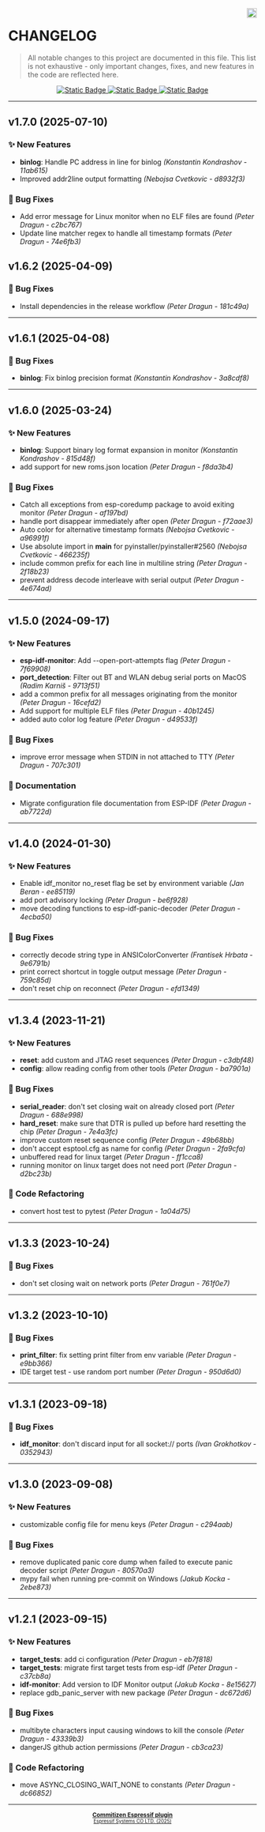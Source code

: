 <a href="https://www.espressif.com">
    <img src="https://www.espressif.com/sites/all/themes/espressif/logo-black.svg" align="right" height="20" />
</a>

# CHANGELOG

> All notable changes to this project are documented in this file.
> This list is not exhaustive - only important changes, fixes, and new features in the code are reflected here.

<div align="center">
    <a href="https://keepachangelog.com/en/1.1.0/">
        <img alt="Static Badge" src="https://img.shields.io/badge/Keep%20a%20Changelog-v1.1.0-salmon?logo=keepachangelog&logoColor=black&labelColor=white&link=https%3A%2F%2Fkeepachangelog.com%2Fen%2F1.1.0%2F">
    </a>
    <a href="https://www.conventionalcommits.org/en/v1.0.0/">
        <img alt="Static Badge" src="https://img.shields.io/badge/Conventional%20Commits-v1.0.0-pink?logo=conventionalcommits&logoColor=black&labelColor=white&link=https%3A%2F%2Fwww.conventionalcommits.org%2Fen%2Fv1.0.0%2F">
    </a>
    <a href="https://semver.org/spec/v2.0.0.html">
        <img alt="Static Badge" src="https://img.shields.io/badge/Semantic%20Versioning-v2.0.0-grey?logo=semanticrelease&logoColor=black&labelColor=white&link=https%3A%2F%2Fsemver.org%2Fspec%2Fv2.0.0.html">
    </a>
</div>
<hr>


## v1.7.0 (2025-07-10)

### ✨ New Features

- **binlog**: Handle PC address in line for binlog *(Konstantin Kondrashov - 11ab615)*
- Improved addr2line output formatting *(Nebojsa Cvetkovic - d8932f3)*

### 🐛 Bug Fixes

- Add error message for Linux monitor when no ELF files are found *(Peter Dragun - c2bc767)*
- Update line matcher regex to handle all timestamp formats *(Peter Dragun - 74e6fb3)*


## v1.6.2 (2025-04-09)

### 🐛 Bug Fixes

- Install dependencies in the release workflow *(Peter Dragun - 181c49a)*

---

## v1.6.1 (2025-04-08)

### 🐛 Bug Fixes

- **binlog**: Fix binlog precision format *(Konstantin Kondrashov - 3a8cdf8)*

---

## v1.6.0 (2025-03-24)

### ✨ New Features

- **binlog**: Support binary log format expansion in monitor *(Konstantin Kondrashov - 815d48f)*
- add support for new roms.json location *(Peter Dragun - f8da3b4)*

### 🐛 Bug Fixes

- Catch all exceptions from esp-coredump package to avoid exiting monitor *(Peter Dragun - af197bd)*
- handle port disappear immediately after open *(Peter Dragun - f72aae3)*
- Auto color for alternative timestamp formats *(Nebojsa Cvetkovic - a96991f)*
- Use absolute import in __main__ for pyinstaller/pyinstaller#2560 *(Nebojsa Cvetkovic - 466235f)*
- include common prefix for each line in multiline string *(Peter Dragun - 2f18b23)*
- prevent address decode interleave with serial output *(Peter Dragun - 4e674ad)*

---

## v1.5.0 (2024-09-17)

### ✨ New Features

- **esp-idf-monitor**: Add --open-port-attempts flag *(Peter Dragun - 7f69908)*
- **port_detection**: Filter out BT and WLAN debug serial ports on MacOS *(Radim Karniš - 9713f51)*
- add a common prefix for all messages originating from the monitor *(Peter Dragun - 16cefd2)*
- Add support for multiple ELF files *(Peter Dragun - 40b1245)*
- added auto color log feature *(Peter Dragun - d49533f)*

### 🐛 Bug Fixes

- improve error message when STDIN in not attached to TTY *(Peter Dragun - 707c301)*

### 📖 Documentation

- Migrate configuration file documentation from ESP-IDF *(Peter Dragun - ab7722d)*

---

## v1.4.0 (2024-01-30)

### ✨ New Features

- Enable idf_monitor no_reset flag be set by environment variable *(Jan Beran - ee85119)*
- add port advisory locking *(Peter Dragun - be6f928)*
- move decoding functions to esp-idf-panic-decoder *(Peter Dragun - 4ecba50)*

### 🐛 Bug Fixes

- correctly decode string type in ANSIColorConverter *(Frantisek Hrbata - 9e6791b)*
- print correct shortcut in toggle output message *(Peter Dragun - 759c85d)*
- don't reset chip on reconnect *(Peter Dragun - efd1349)*

---

## v1.3.4 (2023-11-21)

### ✨ New Features

- **reset**: add custom and JTAG reset sequences *(Peter Dragun - c3dbf48)*
- **config**: allow reading config from other tools *(Peter Dragun - ba7901a)*

### 🐛 Bug Fixes

- **serial_reader**: don't set closing wait on already closed port *(Peter Dragun - 688e998)*
- **hard_reset**: make sure that DTR is pulled up before hard resetting the chip *(Peter Dragun - 7e4a3fc)*
- improve custom reset sequence config *(Peter Dragun - 49b68bb)*
- don't accept esptool.cfg as name for config *(Peter Dragun - 2fa9cfa)*
- unbuffered read for linux target *(Peter Dragun - ff1cca8)*
- running monitor on linux target does not need port *(Peter Dragun - d2bc23b)*

### 🔧 Code Refactoring

- convert host test to pytest *(Peter Dragun - 1a04d75)*

---

## v1.3.3 (2023-10-24)

### 🐛 Bug Fixes

- don't set closing wait on network ports *(Peter Dragun - 761f0e7)*

---

## v1.3.2 (2023-10-10)

### 🐛 Bug Fixes

- **print_filter**: fix setting print filter from env variable *(Peter Dragun - e9bb366)*
- IDE target test - use random port number *(Peter Dragun - 950d6d0)*

---

## v1.3.1 (2023-09-18)

### 🐛 Bug Fixes

- **idf_monitor**: don't discard input for all socket:// ports *(Ivan Grokhotkov - 0352943)*

---

## v1.3.0 (2023-09-08)

### ✨ New Features

- customizable config file for menu keys *(Peter Dragun - c294aab)*

### 🐛 Bug Fixes

- remove duplicated panic core dump when failed to execute panic decoder script *(Peter Dragun - 80570a3)*
- mypy fail when running pre-commit on Windows *(Jakub Kocka - 2ebe873)*

---

## v1.2.1 (2023-09-15)

### ✨ New Features

- **target_tests**: add ci configuration *(Peter Dragun - eb7f818)*
- **target_tests**: migrate first target tests from esp-idf *(Peter Dragun - c37cb8a)*
- **idf-monitor**: Add version to IDF Monitor output *(Jakub Kocka - 8e15627)*
- replace gdb_panic_server with new package *(Peter Dragun - dc672d6)*

### 🐛 Bug Fixes

- multibyte characters input causing windows to kill the console *(Peter Dragun - 43339b3)*
- dangerJS github action permissions *(Peter Dragun - cb3ca23)*

### 🔧 Code Refactoring

- move ASYNC_CLOSING_WAIT_NONE to constants *(Peter Dragun - dc66852)*

---

<div align="center">
    <small>
        <b>
            <a href="https://www.github.com/espressif/cz-plugin-espressif">Commitizen Espressif plugin</a>
        </b>
    <br>
        <sup><a href="https://www.espressif.com">Espressif Systems CO LTD. (2025)</a><sup>
    </small>
</div>
